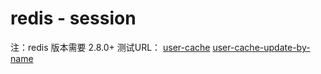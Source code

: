 # redis - session
注：redis 版本需要 2.8.0+
测试URL：
	[user-cache](http://localhost:8088/api/user/get-user)
	[user-cache-update-by-name](http://localhost:8088/api/user/update-user-by-name?name=test1)
